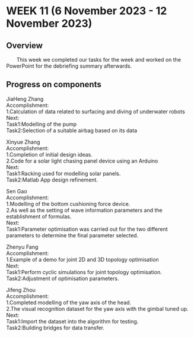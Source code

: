 # WEEK 11 (6 November 2023 - 12 November 2023)

## Overview
&emsp;&emsp;This week we completed our tasks for the week and worked on the PowerPoint for the debriefing summary afterwards.
## Progress on components
JiaHeng Zhang
<br>
Accomplishment:
<br>
1.Calculation of data related to surfacing and diving of underwater robots
<br>
Next:
<br>
Task1:Modelling of the pump
<br>
Task2:Selection of a suitable airbag based on its data
<br>

Xinyue Zhang
<br>
Accomplishment:
<br>
1.Completion of initial design ideas.
<br>
2.Code for a solar light chasing panel device using an Arduino
<br>
Next:
<br>
Task1:Racking used for modelling solar panels.
<br>
Task2:Matlab App design refinement.
<br>

Sen Gao
<br>
Accomplishment:
<br>
1.Modelling of the bottom cushioning force device.
<br>
2.As well as the setting of wave information parameters and the establishment of formulas.
<br>
Next:
<br>
Task1:Parameter optimisation was carried out for the two different parameters to determine the final parameter selected.
<br>

Zhenyu Fang
<br>
Accomplishment:
<br>
1.Example of a demo for joint 2D and 3D topology optimisation
<br>
Next:
<br>
Task1:Perform cyclic simulations for joint topology optimisation.
<br>
Task2:Adjustment of optimisation parameters.

Jifeng Zhou
<br>
Accomplishment:
<br>
1.Completed modelling of the yaw axis of the head.
<br>
2.The visual recognition dataset for the yaw axis with the gimbal tuned up.
<br>
Next:
<br>
Task1:Import the dataset into the algorithm for testing.
<br>
Task2:Building bridges for data transfer.
<br>





